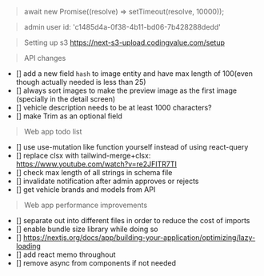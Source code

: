 > await new Promise((resolve) => setTimeout(resolve, 10000));

> admin user id: 'c1485d4a-0f38-4b11-bd06-7b428288dedd'

> Setting up s3
https://next-s3-upload.codingvalue.com/setup

> API changes
- [] add a new field `hash` to image entity and have max length of 100(even though actually needed is less than 25)
- [] always sort images to make the preview image as the first image (specially in the detail screen)
- [] vehicle description needs to be at least 1000 characters?
- [] make Trim as an optional field

> Web app todo list
- [] use use-mutation like function yourself instead of using react-query
- [] replace clsx with tailwind-merge+clsx: https://www.youtube.com/watch?v=re2JFITR7TI
- [] check max length of all strings in schema file
- [] invalidate notification after admin approves or rejects
- [] get vehicle brands and models from API


> Web app performance improvements
- [] separate out into different files in order to reduce the cost of imports
- [] enable bundle size library while doing so
- [] https://nextjs.org/docs/app/building-your-application/optimizing/lazy-loading
- [] add react memo throughout
- [] remove async from components if not needed



